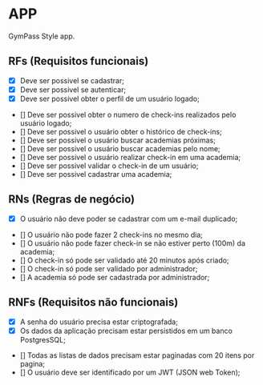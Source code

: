 # APP

GymPass Style app.

## RFs (Requisitos funcionais)

- [x] Deve ser possivel se cadastrar;
- [x] Deve ser possivel se autenticar;
- [x] Deve ser possivel obter o perfil de um usuário logado;
- [] Deve ser possivel obter o numero de check-ins realizados pelo usuário logado;
- [] Deve ser possivel o usuário obter o histórico de check-ins;
- [] Deve ser possivel o usuário buscar academias próximas;
- [] Deve ser possivel o usuário buscar academias pelo nome;
- [] Deve ser possivel o usuário realizar check-in em uma academia;
- [] Deve ser possivel validar o check-in de um usuário;
- [] Deve ser possivel cadastrar uma academia;

## RNs (Regras de negócio)

- [x] O usuário não deve poder se cadastrar com um e-mail duplicado;
- [] O usuário não pode fazer 2 check-ins no mesmo dia;
- [] O usuário não pode fazer check-in se não estiver perto (100m) da academia;
- [] O check-in só pode ser validado até 20 minutos após criado;
- [] O check-in só pode ser validado por administrador;
- [] A academia só pode ser cadastrada por administrador;

## RNFs (Requisitos não funcionais)

- [x] A senha do usuário precisa estar criptografada;
- [x] Os dados da aplicação precisam estar persistidos em um banco PostgresSQL;
- [] Todas as listas de dados precisam estar paginadas com 20 itens por pagina;
- [] O usuário deve ser identificado por um JWT (JSON web Token);
